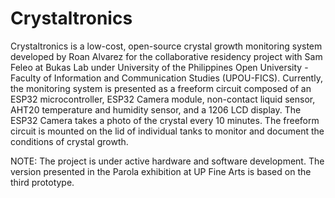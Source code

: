# Crystaltronics

Crystaltronics is a low-cost, open-source crystal growth monitoring system developed by Roan Alvarez for the collaborative residency project with Sam Feleo at Bukas Lab under University of the Philippines Open University - Faculty of Information and Communication Studies (UPOU-FICS). Currently, the monitoring system is presented as a freeform circuit composed of an ESP32 microcontroller, ESP32 Camera module, non-contact liquid sensor, AHT20 temperature and humidity sensor, and a 1206 LCD display. The ESP32 Camera takes a photo of the crystal every 10 minutes. The freeform circuit is mounted on the lid of individual tanks to monitor and document the conditions of crystal growth.

NOTE: The project is under active hardware and software development. The version presented in the Parola exhibition at UP Fine Arts is based on the third prototype.
